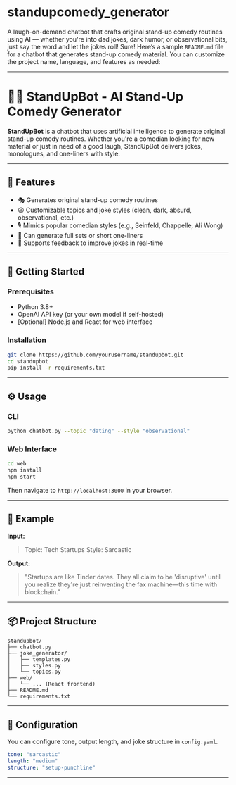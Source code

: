 # standupcomedy_generator
A laugh-on-demand chatbot that crafts original stand-up comedy routines using AI — whether you're into dad jokes, dark humor, or observational bits, just say the word and let the jokes roll!
Sure! Here’s a sample `README.md` file for a chatbot that generates stand-up comedy material. You can customize the project name, language, and features as needed:

---

# 🤖🎤 StandUpBot - AI Stand-Up Comedy Generator

**StandUpBot** is a chatbot that uses artificial intelligence to generate original stand-up comedy routines. Whether you're a comedian looking for new material or just in need of a good laugh, StandUpBot delivers jokes, monologues, and one-liners with style.

---

## 🧠 Features

* 🎭 Generates original stand-up comedy routines
* 😆 Customizable topics and joke styles (clean, dark, absurd, observational, etc.)
* 🎙️ Mimics popular comedian styles (e.g., Seinfeld, Chappelle, Ali Wong)
* 📜 Can generate full sets or short one-liners
* 🔁 Supports feedback to improve jokes in real-time

---

## 🚀 Getting Started

### Prerequisites

* Python 3.8+
* OpenAI API key (or your own model if self-hosted)
* \[Optional] Node.js and React for web interface

### Installation

```bash
git clone https://github.com/yourusername/standupbot.git
cd standupbot
pip install -r requirements.txt
```

---

## ⚙️ Usage

### CLI

```bash
python chatbot.py --topic "dating" --style "observational"
```

### Web Interface

```bash
cd web
npm install
npm start
```

Then navigate to `http://localhost:3000` in your browser.

---

## 📝 Example

**Input:**

> Topic: Tech Startups
> Style: Sarcastic

**Output:**

> "Startups are like Tinder dates. They all claim to be 'disruptive' until you realize they're just reinventing the fax machine—this time with blockchain."

---

## 📦 Project Structure

```
standupbot/
├── chatbot.py
├── joke_generator/
│   ├── templates.py
│   ├── styles.py
│   └── topics.py
├── web/
│   └── ... (React frontend)
├── README.md
└── requirements.txt
```

---

## 🔧 Configuration

You can configure tone, output length, and joke structure in `config.yaml`.

```yaml
tone: "sarcastic"
length: "medium"
structure: "setup-punchline"
```

---




